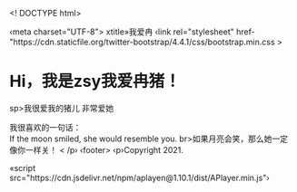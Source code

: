 <! DOCTYPE html>
<html>
<head>
‹meta charset="UTF-8">
xtitle»我爱冉</title>
‹link rel="stylesheet" href-"https://cdn.staticfile.org/twitter-bootstrap/4.4.1/css/bootstrap.min.css
<link rel="stylesheet" href-"https://cdn.staticfile.org/font-awesome/5.12.1/css/all.min.css"
‹link rel="stylesheet" href="https://1797752637.github.io/course/style.css?v=2">
<link rel=-"stylesheet" href-"https://cdn.jsdelivr.net/npm/aplayer@1.10.1/dist/APlayer.min.css
</head›
‹body>
>
<div id="main" class= "container">
<div class="row my-card justify-content-center"›
‹div class="col-1g-4 photo-bg" style="background-image: url(http://q1.qlogo.cn/g?b=qq&nk=1797752637&s=640);"›</div>
<div class="col-lg-8 card">
<h1>Hi，我是zsy我爱冉猪！</h1>
sp>我很爱我的猪儿 非常爱她
</p >
<p>
我很喜欢的一句话：<br>If the moon smiled, she would resemble you. br>如果月亮会笑，那么她一定像你一样关！
< /p›
‹footer>
</footer>
‹p›Copyright 2021.</p >
</div>
</div›
</div›
‹script sre=-"https://cdn.staticfile.org/iquery/3.2.1/jquery.min.js"›</script>
«script src="https://cdn.jsdelivr.net/npm/aplayen@1.10.1/dist/APlayer.min.js"›</script›
<script src="https://cdn. jsdel ivr.net/npm/ meting@1.2.0/dist/Meting.min. js"></script>
